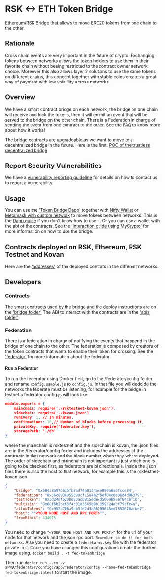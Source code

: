 # RSK <-> ETH Token Bridge

Ethereum/RSK Bridge that allows to move ERC20 tokens from one chain to the other.

## Rationale

Cross chain events are very important in the future of crypto. Exchanging tokens between networks allows the token holders to use them in their favorite chain without beeing restricted to the contract owner network choice. Moreover this also allows layer 2 solutions to use the same tokens on different chains, this concept together with stable coins creates a great way of payment with low volatility across networks.

## Overview

We have a smart contract bridge on each network, the bridge on one chain will receive and lock the tokens, then it will emmit an event that will be served to the bridge on the other chain. There is a Federation in charge of sending the event from one contract to the other.
See the [FAQ](./docs/FAQ.md) to know more about how it works!

The bridge contracts are upgradeable as we want to move to a decentralized bridge in the future. Here is the first.
[POC of the trustless decentralized bridge](https://github.com/rsksmart/tokenbridge/releases/tag/decentralized-poc-v0.1)

## Report Security Vulnerabilities

We have a [vulnerability reporting guideline](https://github.com/rsksmart/tokenbridge/blob/master/SECURITY.md) for details on how to contact us to report a vulnerability.

## Usage

You can use the ['Token Bridge Dapp'](https://tokenbridge.rsk.co/) together with [Nifty Wallet](https://chrome.google.com/webstore/detail/nifty-wallet/jbdaocneiiinmjbjlgalhcelgbejmnid) or [Metamask with custom network](https://github.com/rsksmart/rskj/wiki/Configure-Metamask-to-connect-with-RSK) to move tokens between networks. This is the [Dapp guide](./docs/DappGuide.md) if you don't know how to use it.
Or you can use a wallet with the abi of the contracts. See the ['interaction guide using MyCrypto'](./docs/UsingMyCrypto.md) for more information on how to use the bridge.

## Contracts deployed on RSK, Ethereum, RSK Testnet and Kovan

Here are the ['addresses'](./docs/ContractAdddresses.md) of the deployed contrats in the different networks.


## Developers

### Contracts

The smart contracts used by the bridge and the deploy instructions are on the ['bridge folder'](./bridge/README.md)
The ABI to interact with the contracts are in the ['abis folder'](./abis)


### Federation

There is a federation  in charge of notifying the events that happend in the bridge of one chain to the other. The federation is composed by creators of the token contracts that wants to enable their token for crossing.
See the ['federator'](./federator/README.md) for more information about the federator.

#### Run a Federator
To run the federator using Docker first, go to the /federator/config folder and rename `config.sample.js` to `config.js`. In that file you will dedcide the networks the federate must be listening, for example for the bridge in testnet a federator config.js will look like

```json
module.exports = {
    mainchain: require('./rsktestnet-kovan.json'),
    sidechain: require('./kovan.json'),
    runEvery: 1, // In minutes,
    confirmations: 10,// Number of blocks before processing it,
    privateKey: require('federator.key'),
    storagePath: './db'
}
```

where the mainchain is rsktestnet and the sidechain is kovan, the .json files are in the /federator/config folder and includes the addresses of the contracts in that network and the block number when they where deployed.
The order of sidechain and mainchain is not important is just which one is going to be checked first, as federators are bi directionals.
Inside the .json files there is also the host to that network, for example this is the rsktestnet-kovan.json

```json
{
    "bridge": "0x684a8a976635fb7ad74a0134ace990a6a0fcce84",
    "federation": "0x36c893a955399cf15a4a2fbef04c0e06d4d9b379",
    "testToken": "0x5d248f520b023acb815edecd5000b98ef84cbf1b",
    "multisig": "0x88f6b2bc66f4c31a3669b9b1359524abf79cfc4a",
    "allowTokens": "0x952b706a9ab5fd2d3b36205648ed7852676afbe7",
    "host": ""<YOUR NODE HOST AND RPC PORT>"",
    "fromBlock": 434075
}
```

You need to change `"<YOUR NODE HOST AND RPC PORT>"` for the url of your node for that network and the json rpc port. `Remember to do it for both networks`.
Also you need to create a `federetaros.key` file with the federator private in it.
Once you have  changed this configurations create the docker image using.
`docker build . -t fed-tokenbridge`

Then run `docker run --rm -v $PWD/federator/config:/app/federator/config --name=fed-tokenbridge fed-tokenbridge:latest` to start the image.
